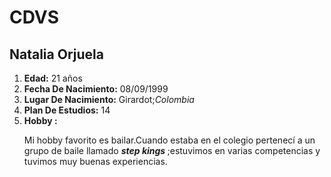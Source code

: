 # CDVS
## Natalia Orjuela 

1. **Edad:** 21 años </li>
2. **Fecha De Nacimiento:** 08/09/1999</li>
3.  **Lugar De Nacimiento:** Girardot;*Colombia* </li>
4.  **Plan De Estudios:** 14 </li>
5. **Hobby :** <p> Mi hobby favorito es bailar.Cuando estaba en el colegio pertenecí a un grupo de baile llamado <strong><em> step kings </em></strong> ;estuvimos en varias competencias y tuvimos muy buenas experiencias.</p></li>

